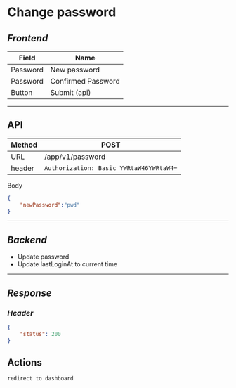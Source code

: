 
# Change password

## *Frontend*

Field| Name
---|---
Password| New password
Password| Confirmed Password
Button| Submit (api)

---

## API

Method|POST
---|---
URL|/app/v1/password
header| `Authorization: Basic YWRtaW46YWRtaW4=`
Body

``` json
{
    "newPassword":"pwd"
}
```

---

## *Backend*

- Update password
- Update lastLoginAt to current time

---

## *Response*

### *Header*

``` json
{
    "status": 200
}
```

## Actions

```java
redirect to dashboard
```
